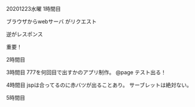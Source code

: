 20201223水曜
1時間目

ブラウザからwebサーバ がリクエスト

逆がレスポンス

重要！

2時間目


3時間目
777を何回目で出すかのアプリ制作。
@page テスト出る！

4時間目
jspは合ってるのに赤バツが出ることあり。
サーブレットは絶対ない。

5時間目


